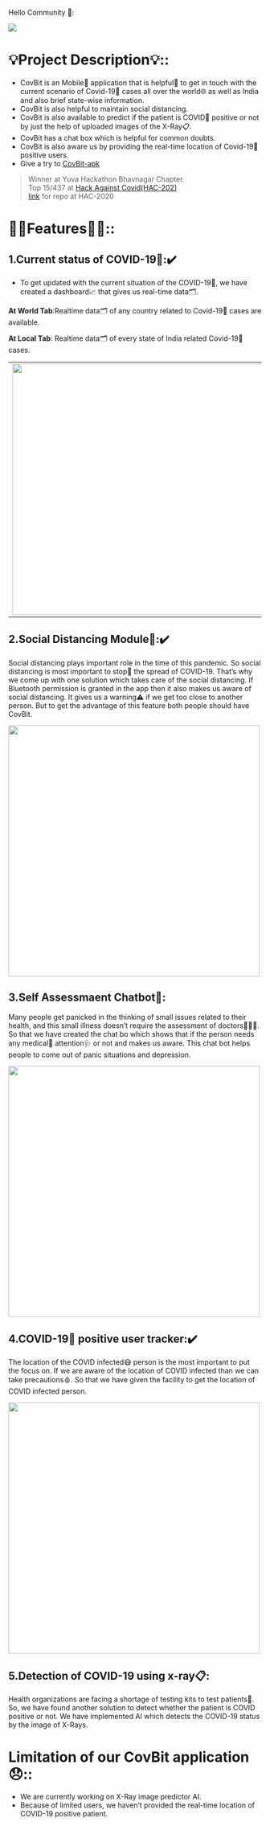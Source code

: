 
Hello Community 👋:

  <img src="./images/banner.png" >
</img>


# 💡**Project Description**💡::

-   CovBit is an Mobile📱 application that is helpful🙌 to get in touch with the current scenario of Covid-19🦠 cases all over the world🌐 as well as India and also brief state-wise information.
-   CovBit is also helpful to maintain social distancing. 
-   CovBit is also available to predict if the patient is COVID🦠 positive or not by just the help of uploaded images of the X-Ray📋.
-   CovBit has a chat box which is helpful for common doubts.
-   CovBit is also aware us by providing the real-time location of Covid-19🦠 positive users.
-  Give a try to [CovBit-apk](https://drive.google.com/file/d/1h2IKGniDqVr_NPPDXt3cnknNf93NOmn6/view?usp=drivesdk)
> Winner at Yuva Hackathon Bhavnagar Chapter.<br>
> Top 15/437 at [Hack Against Covid(HAC-202)](https://hac.codezoned.com/)<br>
> [link](https://github.com/HAC-2020/Monks) for repo at HAC-2020



# 💁‍♂️**Features**💁‍♀️::

## **1.Current status of COVID-19🦠**:✔️

-   To get updated with the current situation of the COVID-19🦠, we have created a dashboard📈 that gives us real-time data🗂️.
  
**At World Tab**:Realtime data🗂️ of any country related to Covid-19🦠 cases are available.


**At Local Tab**: Realtime data🗂️ of every state of India related Covid-19🦠 cases.
<table>
  <tr>
    <td><img src="./images/world.png" height=500></td>
    <td><img src="./images/local.png" height=500></td> 
  </tr>
  </table>

## **2.Social Distancing Module**📏:✔️

Social distancing plays important role in the time of this pandemic. So social distancing is most important to stop🛑 the spread of COVID-19. That’s why we come up with one solution which takes care of the social distancing. If Bluetooth permission is granted in the app then it also makes us aware of social distancing. It gives us a warning⚠️ if we get too close to another person. But to get the advantage of this feature both people should have CovBit.

 <img src="./images/scanner.png" height=500 >
</img>

## **3.Self Assessmaent Chatbot**🤖:

Many people get panicked in the thinking of small issues related to their health, and this small illness doesn’t require the assessment of doctors👨🏼‍⚕️.
So that we have created the chat bo which shows that if the person needs any medical💊 attention🩺 or not and makes us aware. This chat bot helps people to come out of panic situations and depression.

<img src="./images/covbot.png" height=500>
</img>

## **4.COVID-19🦠 positive user tracker**:✔️

The location of the COVID infected😷 person is the most important to put the focus on. If we are aware of the location of COVID infected than we can take precautions🩸. So that we have given the facility to get the location of COVID infected person.

 <img src="./images/tracker.png" height=500 >
</img>

## **5.Detection of COVID-19 using x-ray📋**:

Health organizations are facing a shortage of testing kits to test patients🤒. So, we have found another solution to detect whether the patient is COVID positive or not. We have implemented AI which detects the COVID-19 status by the image of X-Rays.


# **Limitation of our CovBit application😞**::

-	We are currently working on X-Ray image predictor AI.
-	Because of limited users, we haven’t provided the real-time location of COVID-19 positive patient. 










